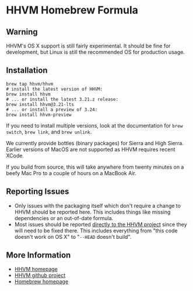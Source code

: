 # HHVM Homebrew Formula

## Warning

HHVM's OS X support is still fairly experimental. It should be fine for
development, but Linux is still the recommended OS for production usage.

## Installation

```
brew tap hhvm/hhvm
# install the latest version of HHVM:
brew install hhvm
# ... or install the latest 3.21.z release:
brew install hhvm@3.21-lts
# ... or install a preview of 3.24:
brew install hhvm-preview
```

If you need to install multiple versions, look at the documentation for
`brew switch`, `brew link`, and `brew unlink`.

We currently provide bottles (binary packages) for Sierra and High Sierra. Earlier
versions of MacOS are not supported as HHVM requires recent XCode.

If you build from source, this will take anywhere from twenty minutes on a
beefy Mac Pro to a couple of hours on a MacBook Air.

## Reporting Issues

- Only issues with the packaging itself which don't require a change to HHVM
should be reported here. This includes things like missing dependencies or an
out-of-date formula.
- Most issues should be reported
[directly to the HHVM project](https://github.com/facebook/hhvm/issues) since
they will need to be fixed there. This includes everything from "this code
doesn't work on OS X" to "`--HEAD` doesn't build".

## More Information

- [HHVM homepage](http://hhvm.com)
- [HHVM github project](https://github.com/facebook/hhvm)
- [Homebrew homepage](http://brew.sh/)
